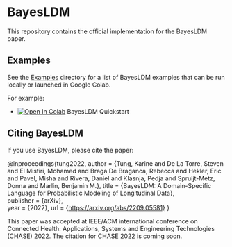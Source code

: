 # BayesLDM

This repository contains the official implementation for the BayesLDM paper.

## Examples

See the [Examples](https://github.com/reml-lab/BayesLDM/tree/main/Examples) directory for a list of BayesLDM examples that can be run locally or launched in Google Colab.

For example:

+ [![Open In Colab](https://colab.research.google.com/assets/colab-badge.svg)](https://colab.research.google.com/github/reml-lab/BayesLDM/blob/main/Examples/BayesLDM_quickstart.ipynb)  BayesLDM Quickstart

## Citing BayesLDM

If you use BayesLDM, please cite the paper:

@inproceedings{tung2022,
  author = {Tung, Karine and De La Torre, Steven and El Mistiri, Mohamed and Braga De Braganca, Rebecca and Hekler, Eric and Pavel, Misha and Rivera, Daniel and Klasnja, Pedja and Spruijt-Metz, Donna and Marlin, Benjamin M.},
  title = {BayesLDM: A Domain-Specific Language for Probabilistic Modeling of Longitudinal Data},  
  publisher = {arXiv},  
  year = {2022}, 
  url = {https://arxiv.org/abs/2209.05581}
}

This paper was accepted at IEEE/ACM international conference on Connected Health: Applications, Systems and Engineering Technologies (CHASE) 2022. The citation for CHASE 2022 is coming soon.
